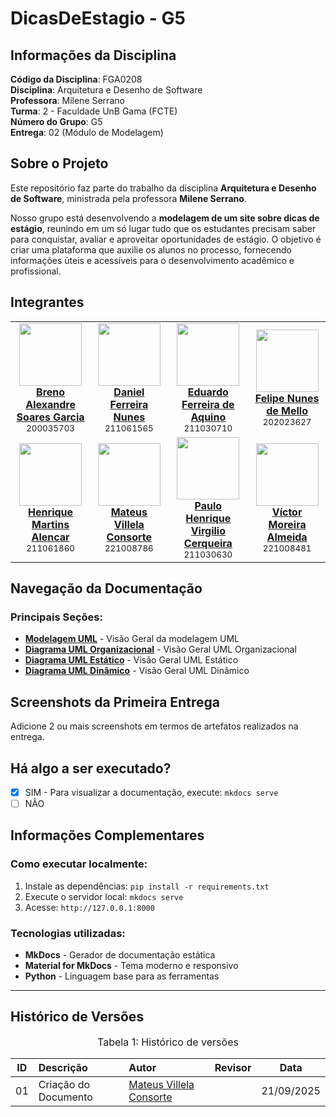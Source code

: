 # DicasDeEstagio - G5


## Informações da Disciplina

**Código da Disciplina**: FGA0208<br>
**Disciplina**: Arquitetura e Desenho de Software<br>
**Professora**: Milene Serrano<br>
**Turma**: 2 - Faculdade UnB Gama (FCTE)<br>
**Número do Grupo**: G5<br>
**Entrega**: 02 (Módulo de Modelagem)<br>

## Sobre o Projeto

Este repositório faz parte do trabalho da disciplina **Arquitetura e Desenho de Software**, ministrada pela professora **Milene Serrano**.

Nosso grupo está desenvolvendo a **modelagem de um site sobre dicas de estágio**, reunindo em um só lugar tudo que os estudantes precisam saber para conquistar, avaliar e aproveitar oportunidades de estágio. O objetivo é criar uma plataforma que auxilie os alunos no processo, fornecendo informações úteis e acessíveis para o desenvolvimento acadêmico e profissional.

## Integrantes

<table align="center">
  <tr>
    <td align="center">
      <img src="https://github.com/brenoalexandre0.png?size=100" width=100><br>
      <b><a href="https://github.com/brenoalexandre0">Breno Alexandre Soares Garcia</a></b><br>
      <sub>200035703</sub>
    </td>
    <td align="center">
      <img src="https://github.com/Mach1r0.png?size=100" width=100><br>
      <b><a href="https://github.com/Mach1r0">Daniel Ferreira Nunes</a></b><br>
      <sub>211061565</sub>
    </td>
    <td align="center">
      <img src="https://github.com/fxred.png?size=100" width=100><br>
      <b><a href="https://github.com/fxred">Eduardo Ferreira de Aquino</a></b><br>
      <sub>211030710</sub>
    </td>
    <td align="center">
      <img src="https://github.com/FelipeNunesdM.png?size=100" width=100><br>
      <b><a href="https://github.com/FelipeNunesdM">Felipe Nunes de Mello</a></b><br>
      <sub>202023627</sub>
    </td>
  </tr>
  <tr>
    <td align="center">
      <img src="https://github.com/henryqma.png?size=100" width=100><br>
      <b><a href="https://github.com/henryqma">Henrique Martins Alencar</a></b><br>
      <sub>211061860</sub>
    </td>
    <td align="center">
      <img src="https://github.com/MVConsorte.png?size=100" width=100><br>
      <b><a href="https://github.com/MVConsorte">Mateus Villela Consorte</a></b><br>
      <sub>221008786</sub>
    </td>
    <td align="center">
      <img src="https://github.com/paulocerqr.png?size=100" width=100><br>
      <b><a href="https://github.com/paulocerqr">Paulo Henrique Virgilio Cerqueira</a></b><br>
      <sub>211030630</sub>
    </td>
    <td align="center">
      <img src="https://github.com/aqela-batata-alt.png?size=100" width=100><br>
      <b><a href="https://github.com/aqela-batata-alt">Víctor Moreira Almeida</a></b><br>
      <sub>221008481</sub>
    </td>
  </tr>
</table>

## Navegação da Documentação

### Principais Seções:
- **[Modelagem UML](Modelagem/index_modelagem.md)** - Visão Geral da modelagem UML
- **[Diagrama UML Organizacional](Modelagem/organizacional_uml/modelagem_organizacional.md)** - Visão Geral UML Organizacional
- **[Diagrama UML Estático](Modelagem/estatica_uml/modelagem_estatica.md)** - Visão Geral UML Estático
- **[Diagrama UML Dinâmico](Modelagem/dinamica_uml/modelagem_dinamica.md)** - Visão Geral UML Dinâmico

## Screenshots da Primeira Entrega
Adicione 2 ou mais screenshots em termos de artefatos realizados na entrega.

## Há algo a ser executado?

- [x] SIM - Para visualizar a documentação, execute: `mkdocs serve`
- [ ] NÃO

## Informações Complementares 

### Como executar localmente:
1. Instale as dependências: `pip install -r requirements.txt`
2. Execute o servidor local: `mkdocs serve`
3. Acesse: `http://127.0.0.1:8000`

### Tecnologias utilizadas:
- **MkDocs** - Gerador de documentação estática
- **Material for MkDocs** - Tema moderno e responsivo
- **Python** - Linguagem base para as ferramentas

---

## Histórico de Versões

<font size="3"><p style="text-align: center">Tabela 1: Histórico de versões</p></font>

| ID | Descrição | Autor | Revisor | Data |
|:--:|:---------|:------|:--------|:----:|
| 01 | Criação do Documento | [Mateus Villela Consorte](https://github.com/MVConsorte) | [](https://github.com/) | 21/09/2025 |
